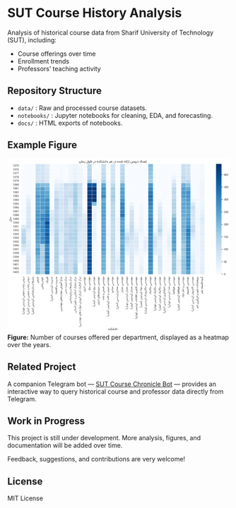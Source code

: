 # SUT Course History Analysis

Analysis of historical course data from Sharif University of Technology (SUT), including:
- Course offerings over time
- Enrollment trends
- Professors’ teaching activity


## Repository Structure

- `data/`      : Raw and processed course datasets.
- `notebooks/` : Jupyter notebooks for cleaning, EDA, and forecasting.
- `docs/`      : HTML exports of notebooks.


## Example Figure

![Number of Courses per Departments over Time](docs/number_of_courses_per_department_per_time.png)
**Figure:** Number of courses offered per department, displayed as a heatmap over the years.

## Related Project

A companion Telegram bot — [SUT Course Chronicle Bot](https://github.com/MatHazak/sut-course-chronicle-bot) — provides an interactive way to query historical course and professor data directly from Telegram.

## Work in Progress

This project is still under development. More analysis, figures, and documentation will be added over time.  

Feedback, suggestions, and contributions are very welcome!


## License
MIT License
